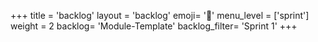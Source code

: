 +++
title = 'backlog'
layout = 'backlog'
emoji= '🥞'
menu_level = ['sprint']
weight = 2
backlog= 'Module-Template'
backlog_filter= 'Sprint 1'
+++
